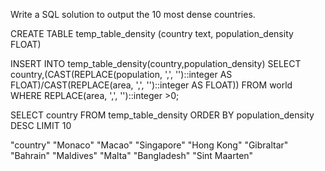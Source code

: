 Write a SQL solution to output the 10 most dense countries.

CREATE TABLE temp_table_density (country text,
population_density FLOAT)

INSERT INTO temp_table_density(country,population_density)
SELECT country,(CAST(REPLACE(population, ',', '')::integer AS FLOAT)/CAST(REPLACE(area, ',', '')::integer AS FLOAT)) FROM world WHERE REPLACE(area, ',', '')::integer >0;

SELECT country FROM temp_table_density ORDER BY population_density DESC LIMIT 10

"country"
"Monaco"
"Macao"
"Singapore"
"Hong Kong"
"Gibraltar"
"Bahrain"
"Maldives"
"Malta"
"Bangladesh"
"Sint Maarten"